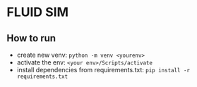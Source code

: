 # FLUID SIM

## How to run

- create new venv: `python -m venv <yourenv>`
- activate the env: `<your env>/Scripts/activate`
- install dependencies from requirements.txt: `pip install -r requirements.txt`
